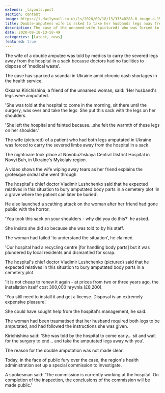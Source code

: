 ```yaml
---
extends: _layouts.post
section: content
image: https://i.dailymail.co.uk/1s/2020/09/18/13/33340288-0-image-a-15_1600433736627.jpg 
title: Double-amputees wife is asked to take her husbands legs away from Ukrainian hospital in a sack 
description: The case of the unnamed wife (pictured) who was forced to carry her husbands severed legs in a sack has sparked a scandal in Ukraine amid chronic cash shortages in the health service. 
date: 2020-09-18-13-58-49 
categories: [latest, news] 
featured: true 
--- 
```

The wife of a double amputee was told by medics to carry the severed legs away from the hospital in a sack because doctors had no facilities to dispose of 'medical waste'.

The case has sparked a scandal in Ukraine amid chronic cash shortages in the health service.

Oksana Kirichishina, a friend of the unnamed woman, said: 'Her husband's legs were amputated.

'She was told at the hospital to come in the morning, sit there until the surgery, was over and take the legs. She put this sack with the legs on her shoulders.

'She left the hospital and fainted because…she felt the warmth of these legs on her shoulder.'

The wife (pictured) of a patient who had both legs amputated in Ukraine was forced to carry the severed limbs away from the hospital in a sack 

The nightmare took place at Novobuzhskaya Central District Hospital in Novyi Buh, in Ukraine's Mykolaiv region.

A video shows the wife wiping away tears as her friend explains the grotesque ordeal she went through.

The hospital's chief doctor Vladimir Lushchenko said that he expected relatives in this situation to bury amputated body parts in a cemetery plot 'in a grave where the patient can later be buried'.

He also launched a scathing attack on the woman after her friend had gone public with the horror.

'You took this sack on your shoulders - why did you do this?' he asked.

She insists she did so because she was told to by his staff.

The woman had failed 'to understand the situation', he claimed.

'Our hospital had a recycling centre [for handling body parts] but it was plundered by local residents and dismantled for scrap.

The hospital's chief doctor Vladimir Lushchenko (pictured) said that he expected relatives in this situation to bury amputated body parts in a cemetery plot

'It is not cheap to renew it again - at prices from two or three years ago, the installation itself cost 300,000 hryvnia (£8,200).

'You still need to install it and get a license. Disposal is an extremely expensive pleasure.'

She could have sought help from the hospital's management, he said.

The woman had been traumatised that her husband required both legs to be amputated, and had followed the instructions she was given.

Kirichishina said: 'She was told by the hospital to come early… sit and wait for the surgery to end… and take the amputated legs away with you'. 

The reason for the double amputation was not made clear.

Today, in the face of public fury over the case, the region's health administration set up a special commission to investigate.

A spokesman said: 'The commission is currently working at the hospital. On completion of the inspection, the conclusions of the commission will be made public.' 

